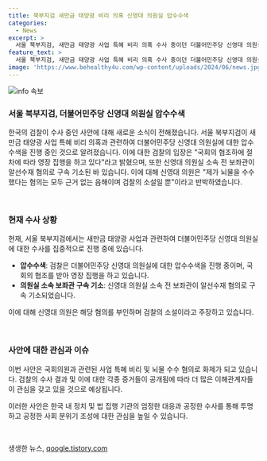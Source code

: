 ```yaml
---
title: 북부지검 새만금 태양광 비리 의혹 신영대 의원실 압수수색
categories:
  - News
excerpt: >
  서울 북부지검, 새만금 태양광 사업 특혜 비리 의혹 수사 중이던 더불어민주당 신영대 의원실 압수수색. 검찰은 현재 국회 협조하에 영장 집행 중. 의원실 소속 전 보좌관 알선수재 혐의로 구속 기소. 신영대 의원은 모두 근거 없는 음해로 반박.
feature_text: >
  서울 북부지검, 새만금 태양광 사업 특혜 비리 의혹 수사 중이던 더불어민주당 신영대 의원실 압수수색. 검찰은 현재 국회 협조하에 영장 집행 중. 의원실 소속 전 보좌관 알선수재 혐의로 구속 기소. 신영대 의원은 모두 근거 없는 음해로 반박.
image: 'https://www.behealthy4u.com/wp-content/uploads/2024/06/news.jpg'
---
```


<p><img src="https://www.behealthy4u.com/wp-content/uploads/2024/06/news.jpg" alt="info 속보" /></p>

<h3>서울 북부지검, 더불어민주당 신영대 의원실 압수수색</h3>

<p>한국의 검찰이 수사 중인 사안에 대해 새로운 소식이 전해졌습니다. 서울 북부지검이 새만금 태양광 사업 특혜 비리 의혹과 관련하여 더불어민주당 신영대 의원실에 대한 압수수색을 진행 중인 것으로 알려졌습니다. 이에 대한 검찰의 입장은 "국회의 협조하에 절차에 따라 영장 집행을 하고 있다"라고 밝혔으며, 또한 신영대 의원실 소속 전 보좌관이 알선수재 혐의로 구속 기소된 바 있습니다. 이에 대해 신영대 의원은 "제가 뇌물을 수수했다는 혐의는 모두 근거 없는 음해이며 검찰의 소설일 뿐"이라고 반박하였습니다.</p>

<p data-ke-size="size16">&nbsp;</p>

<h3>현재 수사 상황</h3>

<p>현재, 서울 북부지검에서는 새만금 태양광 사업과 관련하여 더불어민주당 신영대 의원실에 대한 수사를 집중적으로 진행 중에 있습니다.</p>

<ul>
  <li><b>압수수색</b>: 검찰은 더불어민주당 신영대 의원실에 대한 압수수색을 진행 중이며, 국회의 협조를 받아 영장 집행을 하고 있습니다.</li>
  <li><b>의원실 소속 보좌관 구속 기소</b>: 신영대 의원실 소속 전 보좌관이 알선수재 혐의로 구속 기소되었습니다.</li>
</ul>

<p>이에 대해 신영대 의원은 해당 혐의를 부인하며 검찰의 소설이라고 주장하고 있습니다.</p>

<p data-ke-size="size16">&nbsp;</p>

<h3>사안에 대한 관심과 이슈</h3>

<p>이번 사안은 국회의원과 관련된 사업 특혜 비리 및 뇌물 수수 혐의로 화제가 되고 있습니다. 검찰의 수사 결과 및 이에 대한 각종 증거들이 공개됨에 따라 더 많은 이해관계자들이 관심을 갖고 있을 것으로 예상됩니다.</p>

<p>이러한 사안은 한국 내 정치 및 법 집행 기관의 엄정한 대응과 공정한 수사를 통해 투명하고 공정한 사회 분위기 조성에 대한 관심을 높일 수 있습니다.</p>

<p data-ke-size="size16">&nbsp;</p>
생생한 뉴스, <a href="https://qoogle.tistory.com" rel="dofollow">qoogle.tistory.com</a>


